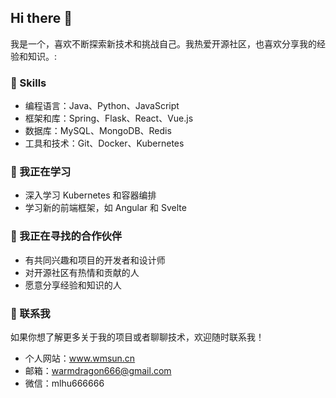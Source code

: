 
<!--
**WarmSun-h/WarmSun-h** is a ✨ _special_ ✨ repository because its `README.md` (this file) appears on your GitHub profile.

Here are some ideas to get you started:

- 🔭 I’m currently working on ...
- 🌱 I’m currently learning ...
- 👯 I’m looking to collaborate on ...
- 🤔 I’m looking for help with ...
- 💬 Ask me about ...
- 📫 How to reach me: ...
- 😄 Pronouns: ...
- ⚡ Fun fact: ...
-->
## Hi there 👋

我是一个，喜欢不断探索新技术和挑战自己。我热爱开源社区，也喜欢分享我的经验和知识。:

### 🚀 Skills
- 编程语言：Java、Python、JavaScript
- 框架和库：Spring、Flask、React、Vue.js
- 数据库：MySQL、MongoDB、Redis
- 工具和技术：Git、Docker、Kubernetes
### 🌱 我正在学习
- 深入学习 Kubernetes 和容器编排
- 学习新的前端框架，如 Angular 和 Svelte
### 👯 我正在寻找的合作伙伴
- 有共同兴趣和项目的开发者和设计师
- 对开源社区有热情和贡献的人
- 愿意分享经验和知识的人
### 💬 联系我
如果你想了解更多关于我的项目或者聊聊技术，欢迎随时联系我！
- 个人网站：www.wmsun.cn
- 邮箱：warmdragon666@gmail.com
- 微信：mlhu666666

